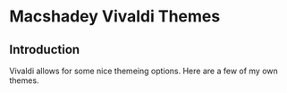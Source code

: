 # Macshadey Vivaldi Themes

## Introduction

Vivaldi allows for some nice themeing options. Here are a few of my own themes.
